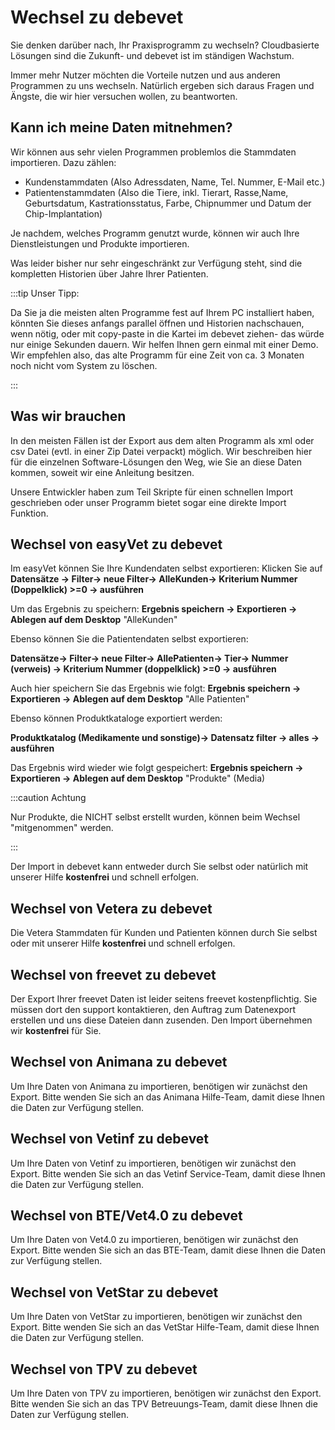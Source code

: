 # Wechsel zu debevet    

Sie denken darüber nach, Ihr Praxisprogramm zu wechseln? Cloudbasierte Lösungen sind die Zukunft- und debevet ist im ständigen Wachstum.

Immer mehr Nutzer möchten die Vorteile nutzen und aus anderen Programmen zu uns wechseln. Natürlich ergeben sich daraus Fragen und Ängste, die 
wir hier versuchen wollen, zu beantworten.

## Kann ich meine Daten mitnehmen?  

Wir können aus sehr vielen Programmen problemlos die Stammdaten importieren. Dazu zählen:

* Kundenstammdaten (Also Adressdaten, Name, Tel. Nummer, E-Mail etc.)
* Patientenstammdaten (Also die Tiere, inkl. Tierart, Rasse,Name, Geburtsdatum, Kastrationsstatus, Farbe, Chipnummer und Datum der Chip-Implantation)

Je nachdem, welches Programm genutzt wurde, können wir auch Ihre Dienstleistungen und Produkte importieren.

Was leider bisher nur sehr eingeschränkt zur Verfügung steht, sind die kompletten Historien über Jahre Ihrer Patienten.

:::tip Unser Tipp:

Da Sie ja die meisten alten Programme fest auf Ihrem PC installiert haben, könnten Sie dieses anfangs parallel öffnen und Historien nachschauen, wenn
nötig, oder mit copy-paste in die Kartei im debevet ziehen- das würde nur einige Sekunden dauern. Wir helfen Ihnen gern einmal mit einer Demo.
Wir empfehlen also, das alte Programm für eine Zeit von ca. 3 Monaten noch nicht vom System zu löschen.

:::  

## Was wir brauchen

In den meisten Fällen ist der Export aus dem alten Programm als xml oder csv Datei (evtl. in einer Zip Datei verpackt) möglich.
Wir beschreiben hier für die einzelnen Software-Lösungen den Weg, wie Sie an diese Daten kommen, soweit wir eine Anleitung besitzen.

Unsere Entwickler haben zum Teil Skripte für einen schnellen Import geschrieben oder unser Programm bietet sogar eine direkte Import Funktion. 

## Wechsel von easyVet zu debevet

Im easyVet können Sie Ihre Kundendaten selbst exportieren:
Klicken Sie auf **Datensätze -> Filter-> neue Filter-> AlleKunden-> Kriterium Nummer (Doppelklick) >=0 -> ausführen**

Um das Ergebnis zu speichern: **Ergebnis speichern -> Exportieren -> Ablegen auf dem Desktop** "AlleKunden"

Ebenso können Sie die Patientendaten selbst exportieren: 

**Datensätze-> Filter-> neue Filter-> AllePatienten-> Tier-> Nummer (verweis) -> Kriterium Nummer (doppelklick) >=0 -> ausführen**

Auch hier speichern Sie das Ergebnis wie folgt: 
**Ergebnis speichern -> Exportieren -> Ablegen auf dem Desktop**  "Alle Patienten"

Ebenso können Produktkataloge exportiert werden: 

**Produktkatalog (Medikamente und sonstige)-> Datensatz filter -> alles -> ausführen**

Das Ergebnis wird wieder wie folgt gespeichert:
**Ergebnis speichern -> Exportieren -> Ablegen auf dem Desktop** "Produkte" (Media)

:::caution Achtung 

Nur Produkte, die NICHT selbst erstellt wurden, können beim Wechsel "mitgenommen" werden.  

:::

Der Import in debevet kann entweder durch Sie selbst oder natürlich mit unserer Hilfe **kostenfrei** und schnell erfolgen.

## Wechsel von Vetera zu debevet

Die Vetera Stammdaten für Kunden und Patienten können durch Sie selbst oder mit unserer Hilfe **kostenfrei** und schnell erfolgen.

## Wechsel von freevet zu debevet

Der Export Ihrer freevet Daten ist leider seitens freevet kostenpflichtig. Sie müssen dort den support kontaktieren, den Auftrag zum Datenexport erstellen und 
uns diese Dateien dann zusenden. Den Import übernehmen wir **kostenfrei** für Sie.

## Wechsel von Animana zu debevet

Um Ihre Daten von Animana zu importieren, benötigen wir zunächst den Export. 
Bitte wenden Sie sich an das Animana Hilfe-Team, damit diese Ihnen die Daten zur Verfügung stellen.

## Wechsel von Vetinf zu debevet

Um Ihre Daten von Vetinf zu importieren, benötigen wir zunächst den Export.
Bitte wenden Sie sich an das Vetinf Service-Team, damit diese Ihnen die Daten zur Verfügung stellen.

## Wechsel von BTE/Vet4.0 zu debevet

Um Ihre Daten von Vet4.0 zu importieren, benötigen wir zunächst den Export.
Bitte wenden Sie sich an das BTE-Team, damit diese Ihnen die Daten zur Verfügung stellen.

## Wechsel von VetStar zu debevet

Um Ihre Daten von VetStar zu importieren, benötigen wir zunächst den Export.
Bitte wenden Sie sich an das VetStar Hilfe-Team, damit diese Ihnen die Daten zur Verfügung stellen.

## Wechsel von TPV zu debevet

Um Ihre Daten von TPV zu importieren, benötigen wir zunächst den Export.
Bitte wenden Sie sich an das TPV Betreuungs-Team, damit diese Ihnen die Daten zur Verfügung stellen.